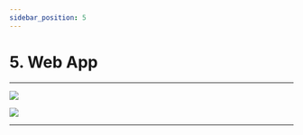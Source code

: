 ```yaml
---
sidebar_position: 5
---
```


# 5. Web App

---

![](https://via.placeholder.com/1500x1500/fa383e/fff.png?text=Topic)

![](https://via.placeholder.com/1500x300/ffba00/000.png?text=Caption)

---                   